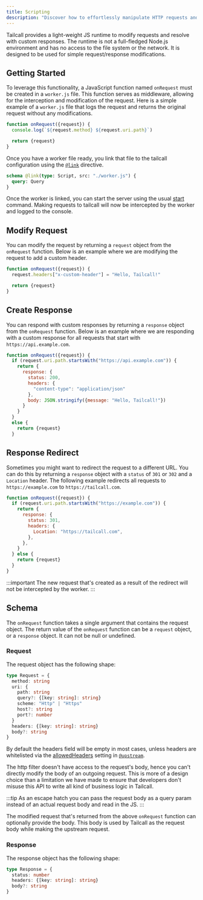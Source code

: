 ```yaml
---
title: Scripting
description: "Discover how to effortlessly manipulate HTTP requests and responses using Tailcall's lightweight JS runtime. Tailcall provides a streamlined JavaScript environment specifically designed for simple yet powerful request/response modifications without the complexity of a full Node.js setup. Ideal for developers looking to implement middleware solutions, Tailcall's runtime does not require file system or network access, ensuring a secure and focused development process."
---
```


Tailcall provides a light-weight JS runtime to modify requests and resolve with custom responses.
The runtime is not a full-fledged Node.js environment and has no access to the file system or the network. It is designed to be used for simple request/response modifications.

## Getting Started

To leverage this functionality, a JavaScript function named `onRequest` must be created in a `worker.js` file. This function serves as middleware, allowing for the interception and modification of the request. Here is a simple example of a `worker.js` file that logs the request and returns the original request without any modifications.

```javascript
function onRequest({request}) {
  console.log(`${request.method} ${request.uri.path}`)

  return {request}
}
```

Once you have a worker file ready, you link that file to the tailcall configuration using the [`@link`](/docs/directives/link) directive.

```graphql
schema @link(type: Script, src: "./worker.js") {
  query: Query
}
```

Once the worker is linked, you can start the server using the usual [start] command. Making requests to tailcall will now be intercepted by the worker and logged to the console.

[start]: /guides/cli/#start

## Modify Request

You can modify the request by returning a `request` object from the `onRequest` function. Below is an example where we are modifying the request to add a custom header.

```javascript
function onRequest({request}) {
  request.headers["x-custom-header"] = "Hello, Tailcall!"

  return {request}
}
```

## Create Response

You can respond with custom responses by returning a `response` object from the `onRequest` function. Below is an example where we are responding with a custom response for all requests that start with `https://api.example.com`.

```javascript
function onRequest({request}) {
  if (request.uri.path.startsWith("https://api.example.com")) {
    return {
      response: {
        status: 200,
        headers: {
          "content-type": "application/json"
        },
        body: JSON.stringify({message: "Hello, Tailcall!"})
      }
    }
  }
  else {
    return {request}
  }
```

## Response Redirect

Sometimes you might want to redirect the request to a different URL. You can do this by returning a `response` object with a `status` of `301` or `302` and a `Location` header. The following example redirects all requests to `https://example.com` to `https://tailcall.com`.

```javascript
function onRequest({request}) {
  if (request.uri.path.startsWith("https://example.com")) {
    return {
      response: {
        status: 301,
        headers: {
          Location: "https://tailcall.com",
        },
      },
    }
  } else {
    return {request}
  }
}
```

:::important
The new request that's created as a result of the redirect will not be intercepted by the worker.
:::

## Schema

The `onRequest` function takes a single argument that contains the request object. The return value of the `onRequest` function can be a `request` object, or a `response` object. It can not be null or undefined.

### Request

The request object has the following shape:

```typescript
type Request = {
  method: string
  uri: {
    path: string
    query?: {[key: string]: string}
    scheme: "Http" | "Https"
    host?: string
    port?: number
  }
  headers: {[key: string]: string}
  body?: string
}
```

By default the headers field will be empty in most cases, unless headers are whitelisted via the [allowedHeaders](../directives/upstream.md#allowedheaders) setting in [`@upstream`](../directives/upstream.md).

The http filter doesn't have access to the request's body, hence you can't directly modify the body of an outgoing request. This is more of a design choice than a limitation we have made to ensure that developers don't misuse this API to write all kind of business logic in Tailcall.

:::tip
As an escape hatch you can pass the request body as a query param instead of an actual request body and read in the JS.
:::

The modified request that's returned from the above `onRequest` function can optionally provide the body. This body is used by Tailcall as the request body while making the upstream request.

### Response

The response object has the following shape:

```typescript
type Response = {
  status: number
  headers: {[key: string]: string}
  body?: string
}
```
